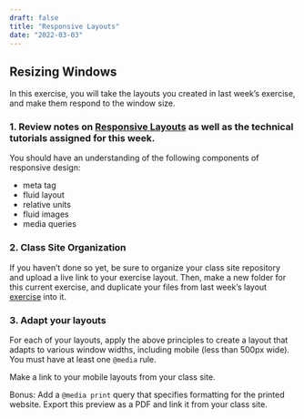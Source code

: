 ```yaml
---
draft: false
title: "Responsive Layouts"
date: "2022-03-03"
---
```


## Resizing Windows
In this exercise, you will take the layouts you created in last week’s exercise, and make them respond to the window size.

### 1. Review notes on [Responsive Layouts](/notes/04-responsive/) as well as the technical tutorials assigned for this week.
You should have an understanding of the following components of responsive design:
- meta tag
- fluid layout 
- relative units
- fluid images
- media queries

### 2. Class Site Organization
If you haven’t done so yet, be sure to organize your class site repository and upload a live link to your exercise layout.
Then, make a new folder for this current exercise, and duplicate your files from last week’s layout [exercise](/exercises/01-layouts-positioning/) into it.

### 3. Adapt your layouts
For each of your layouts, apply the above principles to create a layout that adapts to various window widths, including mobile (less than 500px wide). You must have at least one `@media` rule.

Make a link to your mobile layouts from your class site.

Bonus: Add a `@media print` query that specifies formatting for the printed website. Export this preview as a PDF and link it from your class site.